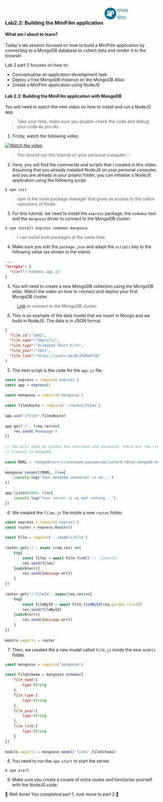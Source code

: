 ### Lab2.2: Building the MiniFilm application <img src="images/minifilm.png" alt="a" style="zoom:10%;" />

#### What am I about to learn?

Today's lab session focused on how to build a MiniFilm application by connecting to a MongoDB database to collect data and render it to the browser.

Lab 2 part 2 focuses on how to:

* Conceptualise an application development task
* Deploy a free MongoDB instance on the MongoDB Atlas
* Create a MiniFilm application using NodeJS

#### Lab 2.2: Building the MiniFilm application with MongoDB

You will need to watch the next video on how to install and run a NodeJS app.

> Take your time, make sure you double-check the code and debug your code as you do.

1. Firstly, watch the following video.

[![Watch the video](https://i.ytimg.com/vi/TriF0rcEeHs/hqdefault.jpg)](https://youtu.be/TriF0rcEeHs)

> You should run this tutorial on your personal computer :white_check_mark:

2. Here, you will find the commands and scripts that I created in this video. Assuming that you already installed NodeJS on your personal computer, and you are already in your project folder, you can initialise a NodeJS application using the following script.

```shell
$ npm init
```

> npm is the node package manager that gives us access to the online repository of Node. 

3. For this tutorial, we need to install the `express` package, the  `nodemon` tool and the `mongoose` driver to connect to the MongoDB cluster.

```shell
$ npm install express nodemon mongoose
```

> I can install both packages at the same time.

4. Make sure you edit the `package.json` and adapt the `scripts` key to the following value (as shown in the video).

```json
...
"scripts": {
  "start":"nodemon app.js"
}
```

5. You will need to create a new MongoDB collection using the MongoDB atlas. Watch the video on how to connect and deploy your first MongoDB cluster.

> [Link](https://www.mongodb.com/cloud/atlas/lp/try2?utm_source=google&utm_campaign=gs_emea_united_kingdom_search_core_brand_atlas_desktop&utm_term=mongodb%20atlas%20login&utm_medium=cpc_paid_search&utm_ad=e&utm_ad_campaign_id=12212624581&adgroup=115749705303&gclid=CjwKCAiA55mPBhBOEiwANmzoQrRYt9_LM38WefyAApthSkD3j0I_soqf9RiNSKQnr2YL9oaLhXJEEhoChb4QAvD_BwE) to connect to the MongoDB cluster.

6. This is an example of the data model that we insert in Mongo and we build in NodeJS. The data is in JSON format.

```json
{
  "film_id":"1001",
  "film_name":"Umbrella",
  "film_type":"Animated Short Film",
  "film_year":"2021",
  "film_link":"https://youtu.be/Bl1FOKpFY2Q"
}
```

5. The next script is the code for the `app.js` file.

```javascript
const express = require('express')
const app = express()

const mongoose = require('mongoose')

const filmsRoute = require('./routes/films')

app.use('/films',filmsRoute)

app.get('/', (req,res)=>{
    res.send('Homepage')
})

// You will need to update the username and password, there are the credentials that you 
// created in MongoDB

const MURL = 'mongodb+srv://username:passwors@cluster0.h0tys.mongodb.net/MiniFilms?retryWrites=true&w=majority'

mongoose.connect(MURL, ()=>{
    console.log('Your mongoDB connector is on...')
})

app.listen(3000, ()=>{
    console.log('Your server is up and running...')
})
```

6. We created the `films.js` file inside a new `routes` folder.

```javascript
const express = require('express')
const router = express.Router()

const Film = require('../models/Film')

router.get('/', async (req,res) =>{ 
    try{
        const films = await Film.find() // .limit(5)
        res.send(films)
    }catch(err){
        res.send({message:err})
    }
})

router.get('/:filmId', async(req,res)=>{
    try{
        const filmById = await Film.findById(req.params.filmId)
        res.send(filmById)
    }catch(err){
        res.send({message:err})
    }
})

module.exports = router
```

7. Then, we created the a new model called `Film.js` inside the new `models` folder.

```javascript
const mongoose = require('mongoose')

const FilmSchema = mongoose.Schema({
    film_name:{
        type:String
    },
    film_type:{
        type:String
    },
    film_year:{
        type:String
    },
    film_link:{
        type:String
    }
})

module.exports = mongoose.model('films',FilmSchema)
```

8. You need to run the `npm start` to start the server.

```shell
$ npm start
```

9. Make sure you create a couple of extra routes and familiarise yourself with the NodeJS code.

:checkered_flag: Well done! You completed part 1, now move to part 2 :clap: